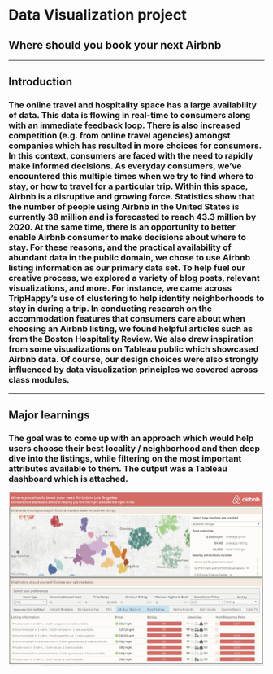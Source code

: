 # Data Visualization project
## Where should you book your next Airbnb
--------------------------------------------------------
## Introduction
### The online travel and hospitality space has a large availability of data. This data is flowing in real-time to consumers along with an immediate feedback loop. There is also increased competition (e.g. from online travel agencies) amongst companies which has resulted in more choices for consumers. In this context, consumers are faced with the need to rapidly make informed decisions. As everyday consumers, we’ve encountered this multiple times when we try to find where to stay, or how to travel for a particular trip. Within this space, Airbnb is a disruptive and growing force. Statistics show that the number of people using Airbnb in the United States is currently 38 million and is forecasted to reach 43.3 million by 2020. At the same time, there is an opportunity to better enable Airbnb consumer to make decisions about where to stay. For these reasons, and the practical availability of abundant data in the public domain, we chose to use Airbnb listing information as our primary data set. To help fuel our creative process, we explored a variety of blog posts, relevant visualizations, and more. For instance, we came across TripHappy’s use of clustering to help identify neighborhoods to stay in during a trip. In conducting research on the accommodation features that consumers care about when choosing an Airbnb listing, we found helpful articles such as from the Boston Hospitality Review. We also drew inspiration from some visualizations on Tableau public which showcased Airbnb data. Of course, our design choices were also strongly influenced by data visualization principles we covered across class modules.
-----------------------------------------------------------------
## Major learnings
### The goal was to come up with an approach which would help users choose their best locality / neighborhood and then deep dive into the listings, while filtering on the most important attributes available to them. The output was a Tableau dashboard which is attached.
![Airbnb Dashboard](https://github.com/abhishek-saha/Airbnb-Tableau-Dashboard/blob/master/Dashboard.JPG)
